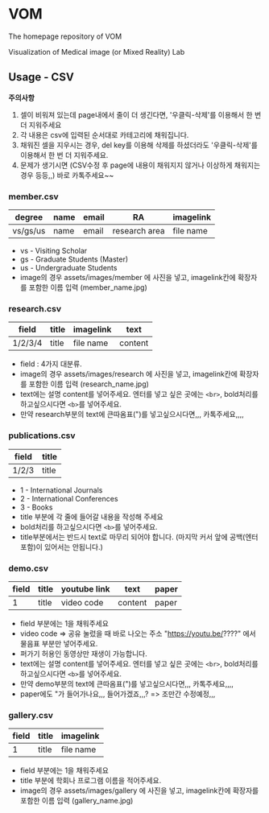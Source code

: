 # VOM
The homepage repository of VOM

Visualization of Medical image (or Mixed Reality) Lab


## Usage - CSV
**주의사항**
1. 셀이 비워져 있는데 page내에서 줄이 더 생긴다면, '우클릭-삭제'를 이용해서 한 번 더 지워주세요
2. 각 내용은 csv에 입력된 순서대로 카테고리에 채워집니다.
3. 채워진 셀을 지우시는 경우, del key를 이용해 삭제를 하셨더라도 '우클릭-삭제'를 이용해서 한 번 더 지워주세요.
4. 문제가 생기시면 (CSV수정 후 page에 내용이 채워지지 않거나 이상하게 채워지는 경우 등등,,) 바로 카톡주세요~~

### member.csv
degree | name | email | RA | imagelink
---- | ---- | ---- | ---- | ----
vs/gs/us | name | email | research area | file name

* vs - Visiting Scholar
* gs - Graduate Students (Master)
* us - Undergraduate Students
* image의 경우 assets/images/member 에 사진을 넣고, imagelink칸에 확장자를 포함한 이름 입력 (member_name.jpg)


### research.csv
field | title | imagelink | text 
---- | ---- | ---- | ---- 
1/2/3/4 | title | file name | content

* field : 4가지 대분류. 
* image의 경우 assets/images/research 에 사진을 넣고, imagelink칸에 확장자를 포함한 이름 입력 (research_name.jpg)
* text에는 설명 content를 넣어주세요. 엔터를 넣고 싶은 곳에는 ```<br>```, bold처리를 하고싶으시다면 ```<b>```를 넣어주세요. 
* 만약 research부분의 text에 큰따옴표(")를 넣고싶으시다면,,, 카톡주세요,,,,


### publications.csv
field | title 
---- | ---- 
1/2/3 | title

* 1 - International Journals
* 2 - International Conferences
* 3 - Books
* title 부분에 각 줄에 들어갈 내용을 작성해 주세요
* bold처리를 하고싶으시다면 ```<b>```를 넣어주세요.
* title부분에서는 반드시 text로 마무리 되어야 합니다. (마지막 커서 앞에 공백(엔터 포함)이 있어서는 안됩니다.)


### demo.csv
field | title | youtube link | text | paper 
---- | ---- | ---- | ---- | ---- 
1 | title | video code | content | paper

* field 부분에는 1을 채워주세요
* video code => 공유 눌렀을 때 바로 나오는 주소 "https://youtu.be/????" 에서 물음표 부분만 넣어주세요.
* 퍼가기 허용인 동영상만 재생이 가능합니다.
* text에는 설명 content를 넣어주세요. 엔터를 넣고 싶은 곳에는 ```<br>```, bold처리를 하고싶으시다면 ```<b>```를 넣어주세요. 
* 만약 demo부분의 text에 큰따옴표(")를 넣고싶으시다면,,, 카톡주세요,,,,
* paper에도 "가 들어가나요,,, 들어가겠죠,,,? => 조만간 수정예정,,,


### gallery.csv
field | title | imagelink
---- | ---- | ---- 
1 | title | file name

* field 부분에는 1을 채워주세요
* title 부분에 학회나 프로그램 이름을 적어주세요.
* image의 경우 assets/images/gallery 에 사진을 넣고, imagelink칸에 확장자를 포함한 이름 입력 (gallery_name.jpg)
